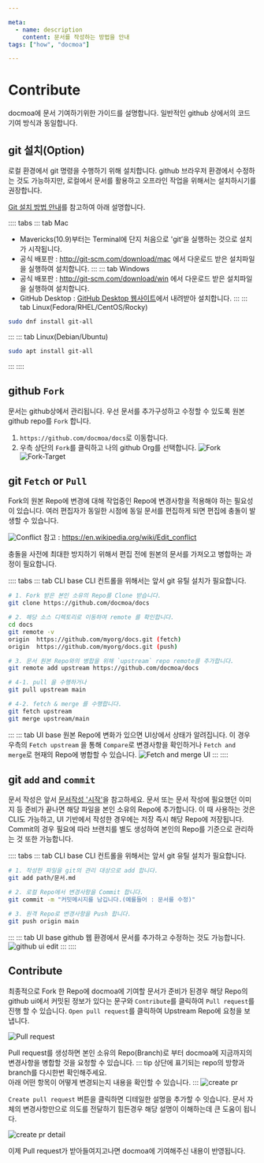 ```yaml
---

meta:
  - name: description
    content: 문서를 작성하는 방법을 안내
tags: ["how", "docmoa"]

---
```


# Contribute

docmoa에 문서 기여하기위한 가이드를 설명합니다. 일반적인 github 상에서의 코드 기여 방식과 동일합니다.

## git 설치(Option)
로컬 환경에서 git 명령을 수행하기 위해 설치합니다. github 브라우저 환경에서 수정하는 것도 가능하지만, 로컬에서 문서를 활용하고 오프라인 작업을 위해서는 설치하시기를 권장합니다.

[Git 설치 방법 안내](https://git-scm.com/book/ko/v2/%EC%8B%9C%EC%9E%91%ED%95%98%EA%B8%B0-Git-%EC%84%A4%EC%B9%98)를 참고하여 아래 설명합니다.

:::: tabs
::: tab Mac
- Mavericks(10.9)부터는 Terminal에 단지 처음으로 'git’을 실행하는 것으로 설치가 시작됩니다.
- 공식 배포판 : <http://git-scm.com/download/mac> 에서 다운로드 받은 설치파일을 실행하여 설치합니다.
:::
::: tab Windows
- 공식 배포판 : <http://git-scm.com/download/win> 에서 다운로드 받은 설치파일을 실행하여 설치합니다.
- GitHub Desktop : [GitHub Desktop 웹사이트](https://desktop.github.com/)에서 내려받아 설치합니다.
:::
::: tab Linux(Fedora/RHEL/CentOS/Rocky)
```bash
sudo dnf install git-all
```
:::
::: tab Linux(Debian/Ubuntu)
```bash
sudo apt install git-all
```
:::
::::

## github `Fork`
문서는 github상에서 관리됩니다. 우선 문서를 추가구성하고 수정할 수 있도록 원본 github repo를 `Fork` 합니다.

1. `https://github.com/docmoa/docs`로 이동합니다.
2. 우측 상단의 `Fork`를 클릭하고 나의 github Org를 선택합니다.
![Fork](../image/github-fork.png "GitHub에서 Fork")
![Fork-Target](../image/github-fork-target.png "Fork 대상 Org 선택")

## git `Fetch` or `Pull`
Fork의 원본 Repo에 변경에 대해 작업중인 Repo에 변경사항을 적용해야 하는 필요성이 있습니다. 여러 편집자가 동일한 시점에 동일 문서를 편집하게 되면 편집에 충돌이 발생할 수 있습니다.

![Conflict](https://upload.wikimedia.org/wikipedia/commons/9/97/Paragraph-based_prototype_%E2%80%93_rough_visualization_of_the_functionality.png)
참고 : <https://en.wikipedia.org/wiki/Edit_conflict>

충돌을 사전에 최대한 방지하기 위해서 편집 전에 원본의 문서를 가져오고 병합하는 과정이 필요합니다.

:::: tabs
::: tab CLI base
CLI 컨트롤을 위해서는 앞서 git 유틸 설치가 필요합니다.
```bash
# 1. Fork 받은 본인 소유의 Repo를 Clone 받습니다.
git clone https://github.com/docmoa/docs

# 2. 해당 소스 디렉토리로 이동하여 remote 를 확인합니다.
cd docs
git remote -v
origin	https://github.com/myorg/docs.git (fetch)
origin	https://github.com/myorg/docs.git (push)

# 3. 문서 원본 Repo와의 병합을 위해 `upstream` repo remote를 추가합니다.
git remote add upstream https://github.com/docmoa/docs

# 4-1. pull 을 수행하거나
git pull upstream main

# 4-2. fetch & merge 를 수행합니다.
git fetch upstream
git merge upstream/main
```
:::
::: tab UI base
원본 Repo에 변화가 있으면 UI상에서 상태가 알려집니다. 이 경우 우측의 `Fetch upstream` 을 통해 `Compare`로 변경사항을 확인하거나 `Fetch and merge`로 현재의 Repo에 병합할 수 있습니다.
![Fetch and merge UI](../image/github-ui-fetch.png)
:::
::::

## git `add` and `commit`
문서 작성은 앞서 [문서작성 '시작'](/00-Howto/02-문서작성가이드/01-Start.html)을 참고하세요. 문서 또는 문서 작성에 필요했던 이미지 등 준비가 끝나면 해당 파일을 본인 소유의 Repo에 추가합니다. 이 때 사용하는 것은 CLI도 가능하고, UI 기반에서 작성한 경우에는 저장 즉시 해당 Repo에 저장됩니다. Commit의 경우 필요에 따라 브랜치를 별도 생성하여 본인의 Repo를 기준으로 관리하는 것 또한 가능합니다.

:::: tabs
::: tab CLI base
CLI 컨트롤을 위해서는 앞서 git 유틸 설치가 필요합니다.
```bash
# 1. 작성한 파일을 git의 관리 대상으로 add 합니다.
git add path/문서.md

# 2. 로컬 Repo에서 변경사항을 Commit 합니다.
git commit -m "커밋메시지를 남깁니다.(예를들어 : 문서를 수정)"

# 3. 원격 Repo로 변경사항을 Push 합니다.
git push origin main
```
:::
::: tab UI base
github 웹 환경에서 문서를 추가하고 수정하는 것도 가능합니다.
![github ui edit](../image/github-ui-editor.png)
:::
::::

## Contribute
최종적으로 Fork 한 Repo에 docmoa에 기여할 문서가 준비가 된경우 해당 Repo의 github ui에서 커밋된 정보가 있다는 문구와 `Contribute`를 클릭하여 `Pull request`를 진행 할 수 있습니다. `Open pull request`를 클릭하여 Upstream Repo에 요청을 보냅니다.

![Pull request](../image/github-ui-contribute.png)

Pull request를 생성하면 본인 소유의 Repo(Branch)로 부터 docmoa에 지금까지의 변경사항을 병합할 것을 요청할 수 있습니다.
::: tip
상단에 표기되는 repo의 방향과 branch를 다시한번 확인해주세요.  
아래 어떤 항목이 어떻게 변경되는지 내용을 확인할 수 있습니다.
:::
![create pr](../image/github-ui-create-pr.png)

`Create pull request` 버튼을 클릭하면 디테일한 설명을 추가할 수 잇습니다. 문서 자체의 변경사항만으로 의도를 전달하기 힘든경우 해당 설명이 이해하는데 큰 도움이 됩니다.

![create pr detail](../image/github-ui-create-pr-detail.png)

이제 Pull request가 받아들여지고나면 docmoa에 기여해주신 내용이 반영됩니다.